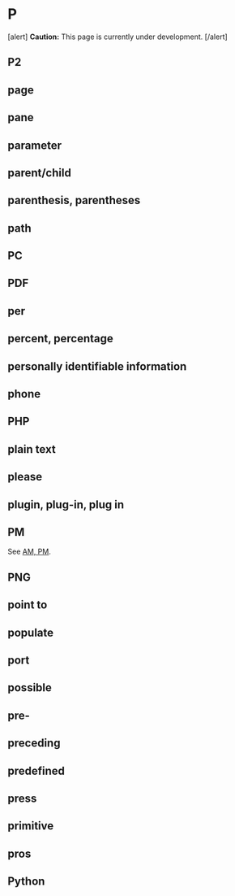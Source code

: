 # P

[alert] **Caution:** This page is currently under development. [/alert]

## P2
## page
## pane
## parameter
## parent/child
## parenthesis, parentheses
## path
## PC
## PDF
## per
## percent, percentage
## personally identifiable information
## phone
## PHP
## plain text
## please
## plugin, plug-in, plug in
## PM

See [AM, PM]().

## PNG
## point to
## populate
## port
## possible
## pre-
## preceding
## predefined
## press
## primitive
## pros
## Python

